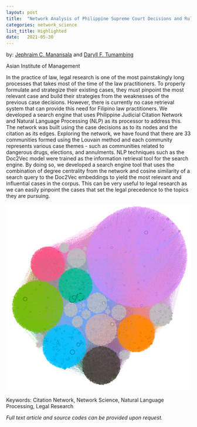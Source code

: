 ```yaml
---
layout: post
title:  "Network Analysis of Philippine Supreme Court Decisions and Rulings"
categories: network_science
list_title: Highlighted
date:   2021-05-30 
---
```

by: [Jephraim C. Manansala](https://www.linkedin.com/in/jephraim-manansala/) and [Daryll F. Tumambing](https://www.linkedin.com/in/daryll-tumambing/)

Asian Institute of Management

In the practice of law, legal research is one of the most painstakingly long processes that takes most of the time of the law practitioners. To properly formulate and strategize their existing cases, they must pinpoint the most relevant case and build their strategies from the weaknesses of the previous case decisions. However, there is currently no case retrieval system that can provide this need for Filipino law practitioners. We developed a search engine that uses Philippine Judicial Citation Network and Natural Language Processing (NLP) as its processor to address this. The network was built using the case decisions as to its nodes and the citation as its edges. Exploring the network, we have found that there are 33 communities formed using the Louvain method and each community represents various case themes - such as communities related to dangerous drugs, elections, and annulments. NLP techniques such as the Doc2Vec model were trained as the information retrieval tool for the search engine. By doing so, we developed a search engine tool that uses the combination of degree centrality from the network and cosine similarity of a search query to the Doc2Vec embeddings to yield the most relevant and influential cases in the corpus. This can be very useful to legal research as we can easily pinpoint the cases that set the legal precedence to the topics they are pursuing. 

![network](assets/judicial.png "Communities in the Giant Component")

Keywords: Citation Network, Network Science, Natural Language Processing, Legal Research

<i>Full text article and source codes can be provided upon request. </i>